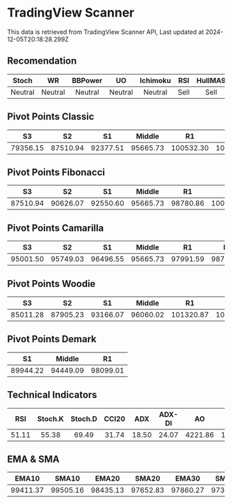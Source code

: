 # TradingView Scanner
This data is retrieved from TradingView Scanner API, Last updated at 2024-12-05T20:18:28.299Z

## Recomendation
| Stoch | WR | BBPower | UO | Ichimoku | RSI | HullMA9 |
| :---: | :---: | :---: | :---: | :---: | :---: | :---: |
| Neutral | Neutral | Neutral | Neutral | Neutral | Sell | Sell |

## Pivot Points Classic
| S3 | S2 | S1 | Middle | R1 | R2 | R3 |
| :---: | :---: | :---: | :---: | :---: | :---: | :---: |
| 79356.15 | 87510.94 | 92377.51 | 95665.73 | 100532.30 | 103820.52 | 111975.31 |

## Pivot Points Fibonacci
| S3 | S2 | S1 | Middle | R1 | R2 | R3 |
| :---: | :---: | :---: | :---: | :---: | :---: | :---: |
| 87510.94 | 90626.07 | 92550.60 | 95665.73 | 98780.86 | 100705.39 | 103820.52 |

## Pivot Points Camarilla
| S3 | S2 | S1 | Middle | R1 | R2 | R3 |
| :---: | :---: | :---: | :---: | :---: | :---: | :---: |
| 95001.50 | 95749.03 | 96496.55 | 95665.73 | 97991.59 | 98739.11 | 99486.64 |

## Pivot Points Woodie
| S3 | S2 | S1 | Middle | R1 | R2 | R3 |
| :---: | :---: | :---: | :---: | :---: | :---: | :---: |
| 85011.28 | 87905.23 | 93166.07 | 96060.02 | 101320.87 | 104214.81 | 109475.66 |

## Pivot Points Demark
| S1 | Middle | R1 |
| :---: | :---: | :---: |
| 89944.22 | 94449.09 | 98099.01 |

## Technical Indicators
| RSI | Stoch.K | Stoch.D | CCI20 | ADX | ADX-DI | AO | Mom | MACD | MACD | W.R | HullMA9 |
| :---: | :---: | :---: | :---: | :---: | :---: | :---: | :---: | :---: | :---: | :---: | :---: |
| 51.11 | 55.38 | 69.49 | 31.74 | 18.50 | 24.07 | 4221.86 | 1639.29 | 1120.71 | 882.82 | -61.54 | 100469.10 |

## EMA & SMA
| EMA10 | SMA10 | EMA20 | SMA20 | EMA30 | SMA30 | EMA50 | SMA50 | EMA100 | SMA100 | EMA200 | SMA200 |
| :---: | :---: | :---: | :---: | :---: | :---: | :---: | :---: | :---: | :---: | :---: | :---: |
| 99411.37 | 99505.16 | 98435.13 | 97652.83 | 97860.27 | 97320.46 | 97127.28 | 96935.73 | 94991.65 | 96413.07 | 89493.31 | 88833.24 |
